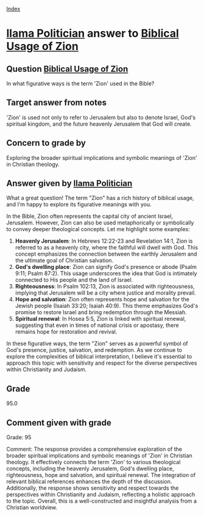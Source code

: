
[Index](../../index.md)
# [llama Politician](../../answering_models/llama_Politician.md) answer to [Biblical Usage of Zion](../../questions/Biblical_Usage_of_Zion.md)

## Question [Biblical Usage of Zion](../../questions/Biblical_Usage_of_Zion.md)
In what figurative ways is the term 'Zion' used in the Bible?

## Target answer from notes
'Zion' is used not only to refer to Jerusalem but also to denote Israel, God's spiritual kingdom, and the future heavenly Jerusalem that God will create.

## Concern to grade by
Exploring the broader spiritual implications and symbolic meanings of 'Zion' in Christian theology.

## Answer given by [llama Politician](../../answering_models/llama_Politician.md)
What a great question! The term "Zion" has a rich history of biblical usage, and I'm happy to explore its figurative meanings with you.

In the Bible, Zion often represents the capital city of ancient Israel, Jerusalem. However, Zion can also be used metaphorically or symbolically to convey deeper theological concepts. Let me highlight some examples:

1. **Heavenly Jerusalem**: In Hebrews 12:22-23 and Revelation 14:1, Zion is referred to as a heavenly city, where the faithful will dwell with God. This concept emphasizes the connection between the earthly Jerusalem and the ultimate goal of Christian salvation.
2. **God's dwelling place**: Zion can signify God's presence or abode (Psalm 9:11; Psalm 87:2). This usage underscores the idea that God is intimately connected to His people and the land of Israel.
3. **Righteousness**: In Psalm 102:13, Zion is associated with righteousness, implying that Jerusalem will be a city where justice and morality prevail.
4. **Hope and salvation**: Zion often represents hope and salvation for the Jewish people (Isaiah 33:20; Isaiah 40:9). This theme emphasizes God's promise to restore Israel and bring redemption through the Messiah.
5. **Spiritual renewal**: In Hosea 5:5, Zion is linked with spiritual renewal, suggesting that even in times of national crisis or apostasy, there remains hope for restoration and revival.

In these figurative ways, the term "Zion" serves as a powerful symbol of God's presence, justice, salvation, and redemption. As we continue to explore the complexities of biblical interpretation, I believe it's essential to approach this topic with sensitivity and respect for the diverse perspectives within Christianity and Judaism.

## Grade
95.0

## Comment given with grade
Grade: 95

Comment: The response provides a comprehensive exploration of the broader spiritual implications and symbolic meanings of 'Zion' in Christian theology. It effectively connects the term 'Zion' to various theological concepts, including the heavenly Jerusalem, God's dwelling place, righteousness, hope and salvation, and spiritual renewal. The integration of relevant biblical references enhances the depth of the discussion. Additionally, the response shows sensitivity and respect towards the perspectives within Christianity and Judaism, reflecting a holistic approach to the topic. Overall, this is a well-constructed and insightful analysis from a Christian worldview.
